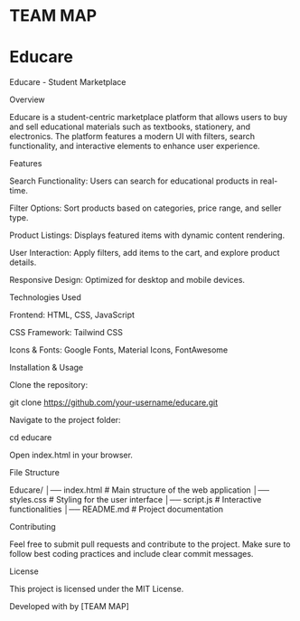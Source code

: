 # TEAM MAP
# Educare
Educare - Student Marketplace

Overview

Educare is a student-centric marketplace platform that allows users to buy and sell educational materials such as textbooks, stationery, and electronics. The platform features a modern UI with filters, search functionality, and interactive elements to enhance user experience.

Features

Search Functionality: Users can search for educational products in real-time.

Filter Options: Sort products based on categories, price range, and seller type.

Product Listings: Displays featured items with dynamic content rendering.

User Interaction: Apply filters, add items to the cart, and explore product details.

Responsive Design: Optimized for desktop and mobile devices.

Technologies Used

Frontend: HTML, CSS, JavaScript

CSS Framework: Tailwind CSS

Icons & Fonts: Google Fonts, Material Icons, FontAwesome

Installation & Usage

Clone the repository:

git clone https://github.com/your-username/educare.git

Navigate to the project folder:

cd educare

Open index.html in your browser.

File Structure

Educare/
│── index.html  # Main structure of the web application
│── styles.css  # Styling for the user interface
│── script.js   # Interactive functionalities
│── README.md   # Project documentation

Contributing

Feel free to submit pull requests and contribute to the project. Make sure to follow best coding practices and include clear commit messages.

License

This project is licensed under the MIT License.

Developed with by [TEAM MAP]

